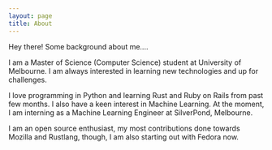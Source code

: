 ```yaml
---
layout: page
title: About
---
```


<p class="message">
  Hey there! Some background about me....
</p>

<!-- In the novel, *The Strange Case of Dr. Jeykll and Mr. Hyde*, Mr. Poole is Dr. Jekyll's virtuous and loyal butler. Similarly, Poole is an upstanding and effective butler that helps you build Jekyll themes. It's made by [@mdo](https://twitter.com/mdo).

There are currently two themes built on Poole:

* [Hyde](http://hyde.getpoole.com)
* [Lanyon](http://lanyon.getpoole.com)

Learn more and contribute on [GitHub](https://github.com/poole).

## Setup

Some fun facts about the setup of this project include:

* Built for [Jekyll](http://jekyllrb.com)
* Developed on GitHub and hosted for free on [GitHub Pages](https://pages.github.com)
* Coded with [Sublime Text 2](http://sublimetext.com), an amazing code editor
* Designed and developed while listening to music like [Blood Bros Trilogy](https://soundcloud.com/maddecent/sets/blood-bros-series)

Have questions or suggestions? Feel free to [open an issue on GitHub](https://github.com/poole/issues/new) or [ask me on Twitter](https://twitter.com/mdo).

Thanks for reading! -->



I am a Master of Science (Computer Science) student at University of Melbourne. I am always interested in learning new technologies and up for challenges.

I love programming in Python and learning Rust and Ruby on Rails from past few months. I also have a keen interest in Machine Learning. At the moment, I am interning as a Machine Learning Engineer at SilverPond, Melbourne.

I am an open source enthusiast, my most contributions done towards Mozilla and Rustlang, though, I am also starting out with Fedora now.



